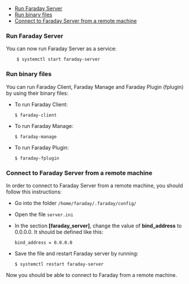 <a name="index"></a>
* [Run Faraday Server](#run-faraday-server)
* [Run binary files](#run-binary-files)
* [Connect to Faraday Server from a remote machine](#run-faraday-remote)

<a name="run-faraday-server"></a>
### Run Faraday Server

You can now run Faraday Server as a service:

```
    $ systemctl start faraday-server
```

<a name="run-binary-files"></a>
### Run binary files

You can run Faraday Client, Faraday Manage and Faraday Plugin (fplugin) by using their binary files:
 
* To run Faraday Client:

    ```
    $ faraday-client
    ```

* To run Faraday Manage:

    ```
    $ faraday-manage
    ```

* To run Faraday Plugin:

    ```
    $ faraday-fplugin
    ```

<a name="run-faraday-remote"></a>
### Connect to Faraday Server from a remote machine

In order to connect to Faraday Server from a remote machine, you should follow this instructions:

* Go into the folder `/home/faraday/.faraday/config/`
* Open the file `server.ini`
* In the section **[faraday_server]**, change the value of **bind_address** to 0.0.0.0. It should be defined like this:

    ```
    bind_address = 0.0.0.0
    ```

* Save the file and restart Faraday server by running:

    ```
    $ systemctl restart faraday-server
    ```

Now you should be able to connect to Faraday from a remote machine.
